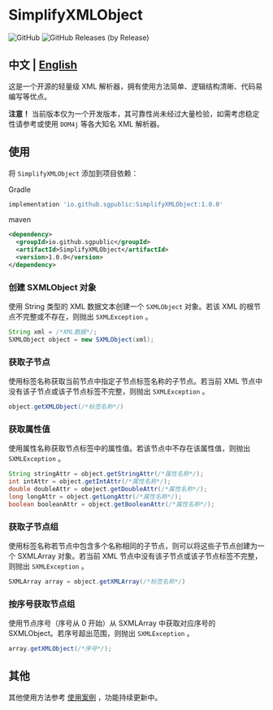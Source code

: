 # SimplifyXMLObject

![GitHub](https://img.shields.io/github/license/sgpublic/SimplifyXMLObject)
![GitHub Releases (by Release)](https://img.shields.io/github/downloads/sgpublic/SimplifyXMLObject/1.0.0/total)


## 中文 | [English](https://github.com/SGPublic/SimplifyXMLObject/tree/master/README_EN.md)

这是一个开源的轻量级 XML 解析器，拥有使用方法简单、逻辑结构清晰、代码易编写等优点。

**注意！** 当前版本仅为一个开发版本，其可靠性尚未经过大量检验，如需考虑稳定性请参考或使用 `DOM4j` 等各大知名 XML 解析器。

## 使用
将 `SimplifyXMLObject` 添加到项目依赖：

Gradle
```groovy
implementation 'io.github.sgpublic:SimplifyXMLObject:1.0.0'
```

maven
```xml
<dependency>
  <groupId>io.github.sgpublic</groupId>
  <artifactId>SimplifyXMLObject</artifactId>
  <version>1.0.0</version>
</dependency>
```

### 创建 SXMLObject 对象
使用 String 类型的 XML 数据文本创建一个 `SXMLObject` 对象。若该 XML 的根节点不完整或不存在，则抛出 `SXMLException` 。
```java
String xml = /*XML数据*/;
SXMLObject object = new SXMLObject(xml);
```

### 获取子节点
使用标签名称获取当前节点中指定子节点标签名称的子节点。若当前 XML 节点中没有该子节点或该子节点标签不完整，则抛出 `SXMLException` 。
```java
object.getXMLObject(/*标签名称*/)
```

### 获取属性值
使用属性名称获取节点标签中的属性值。若该节点中不存在该属性值，则抛出 `SXMLException` 。
```java
String stringAttr = object.getStringAttr(/*属性名称*/);
int intAttr = object.getIntAttr(/*属性名称*/);
double doubleAttr = obeject.getDoubleAttr(/*属性名称*/);
long longAttr = object.getLongAttr(/*属性名称*/);
boolean booleanAttr = object.getBooleanAttr(/*属性名称*/);
```

### 获取子节点组
使用标签名称若节点中包含多个名称相同的子节点，则可以将这些子节点创建为一个 SXMLArray 对象。若当前 XML 节点中没有该子节点或该子节点标签不完整，则抛出 `SXMLException` 。
```java
SXMLArray array = object.getXMLArray(/*标签名称*/)
```

### 按序号获取节点组
使用节点序号（序号从 0 开始）从 SXMLArray 中获取对应序号的 SXMLObject。若序号超出范围，则抛出 `SXMLException` 。
```java
array.getXMLObject(/*序号*/);
```

## 其他
其他使用方法参考 [使用案例](https://github.com/SGPublic/SimplifyXMLObject/blob/master/src/test/java/Test.java) ，功能持续更新中。